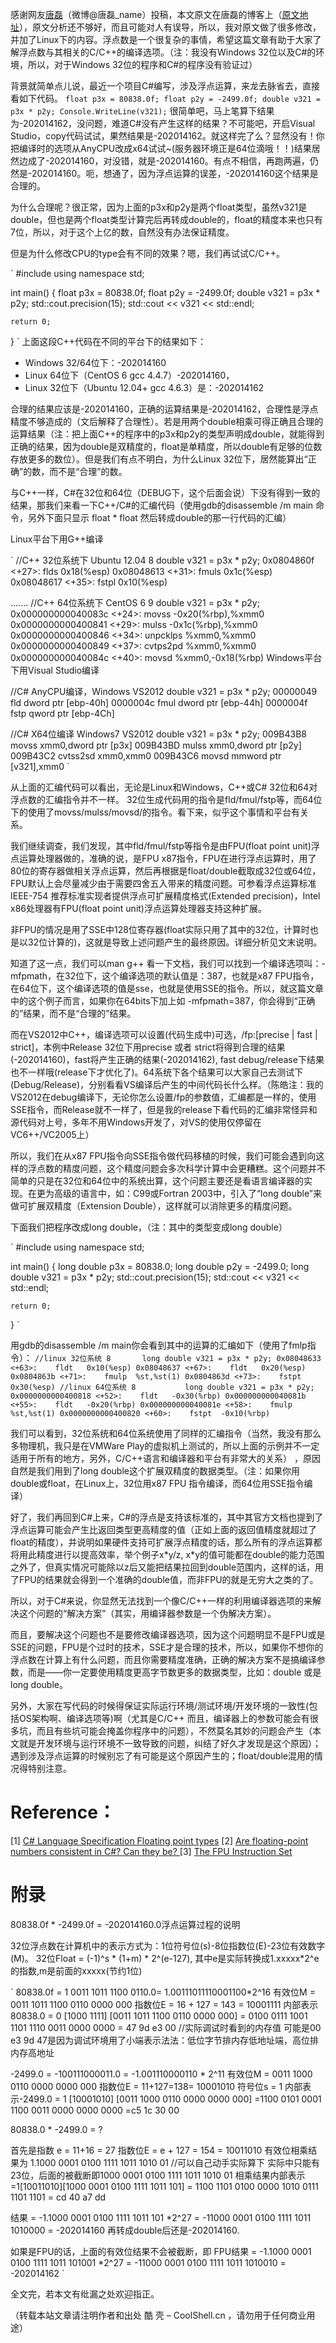 感谢网友[唐磊](<http://www.tanglei.name/>)（微博@唐磊\_name）投稿，本文原文在唐磊的博客上（[原文地址](<http://www.tanglei.name/a-bug-relate-with-float-point-between-x86-and-x64-in-csharp/>)），原文分析还不够好，而且可能对人有误导，所以，我对原文做了很多修改，并加了Linux下的内容。浮点数是一个很复杂的事情，希望这篇文章有助于大家了解浮点数与其相关的C/C++的编译选项。（注：我没有Windows 32位以及C#的环境，所以，对于Windows 32位的程序和C#的程序没有验证过）

背景就简单点儿说，最近一个项目C#编写，涉及浮点运算，来龙去脉省去，直接看如下代码。
`
float p3x = 80838.0f;
float p2y = -2499.0f;
double v321 = p3x * p2y;
Console.WriteLine(v321);
`
很简单吧，马上笔算下结果为-202014162，没问题，难道C#没有产生这样的结果？不可能吧，开启Visual Studio，copy代码试试，果然结果是-202014162。就这样完了么？显然没有！你把编译时的选项从AnyCPU改成x64试试~(服务器环境正是64位滴哦！！)结果居然边成了-202014160，对没错，就是-202014160。有点不相信，再跑两遍，仍然是-202014160。呃，想通了，因为浮点运算的误差，-202014160这个结果是合理的。

为什么合理呢？很正常，因为上面的p3x和p2y是两个float类型，虽然v321是double，但也是两个float类型计算完后再转成double的，float的精度本来也只有7位，所以，对于这个上亿的数，自然没有办法保证精度。

但是为什么修改CPU的type会有不同的效果？嗯，我们再试试C/C++。

`
#include
using namespace std;

int main()
{
    float p3x = 80838.0f;
    float p2y = -2499.0f;
    double v321 = p3x * p2y;
    std::cout.precision(15);
    std::cout << v321 << std::endl;

    return 0;
}
`
上面这段C++代码在不同的平台下的结果如下：

* Windows 32/64位下：-202014160
* Linux 64位下（CentOS 6 gcc 4.4.7）-202014160，
* Linux 32位下（Ubuntu 12.04+ gcc 4.6.3）是：-202014162

合理的结果应该是-202014160，正确的运算结果是-202014162，合理性是浮点精度不够造成的（文后解释了合理性）。若是用两个double相乘可得正确且合理的运算结果（注：把上面C++的程序中的p3x和p2y的类型声明成double，就能得到正确的结果，因为double是双精度的，float是单精度，所以double有足够的位数存放更多的数位）。但是我们有点不明白，为什么Linux 32位下，居然能算出“正确”的数，而不是“合理”的数。

与C++一样，C#在32位和64位（DEBUG下，这个后面会说）下没有得到一致的结果，那我们来看一下C++/C#的汇编代码（使用gdb的disassemble /m main 命令，另外下面只显示 float \* float 然后转成double的那一行代码的汇编）

Linux平台下用G++编译

`
//C++ 32位系统下 Ubuntu 12.04
8	    double v321 = p3x * p2y;
   0x0804860f <+27>:	flds   0x18(%esp)
   0x08048613 <+31>:	fmuls  0x1c(%esp)
   0x08048617 <+35>:	fstpl  0x10(%esp)

.......
//C++ 64位系统下 CentOS 6
9           double v321 = p3x * p2y;
   0x000000000040083c <+24>:    movss  -0x20(%rbp),%xmm0
   0x0000000000400841 <+29>:    mulss  -0x1c(%rbp),%xmm0
   0x0000000000400846 <+34>:    unpcklps %xmm0,%xmm0
   0x0000000000400849 <+37>:    cvtps2pd %xmm0,%xmm0
   0x000000000040084c <+40>:    movsd  %xmm0,-0x18(%rbp)
Windows平台下用Visual Studio编译

//C# AnyCPU编译，Windows VS2012
double v321 = p3x * p2y;
00000049  fld         dword ptr [ebp-40h]
0000004c  fmul        dword ptr [ebp-44h]
0000004f  fstp        qword ptr [ebp-4Ch]

//C# X64位编译 Windows7 VS2012
double v321 = p3x * p2y;</pre>
009B43B8 movss xmm0,dword ptr [p3x]
009B43BD mulss xmm0,dword ptr [p2y]
009B43C2 cvtss2sd xmm0,xmm0
009B43C6 movsd mmword ptr [v321],xmm0
`

从上面的汇编代码可以看出，无论是Linux和Windows，C++或C# 32位和64对浮点数的汇编指令并不一样。 32位生成代码用的指令是fld/fmul/fstp等，而64位下的使用了movss/mulss/movsd/的指令。看下来，似乎这个事情和平台有关系。

我们继续调查，我们发现，其中fld/fmul/fstp等指令是由FPU(float point unit)浮点运算处理器做的，准确的说，是FPU x87指令，FPU在进行浮点运算时，用了80位的寄存器做相关浮点运算，然后再根据是float/double截取成32位或64位，FPU默认上会尽量减少由于需要四舍五入带来的精度问题。可参看浮点运算标准IEEE-754 推荐标准实现者提供浮点可扩展精度格式(Extended precision)，Intel x86处理器有FPU(float point unit)浮点运算处理器支持这种扩展。

非FPU的情况是用了SSE中128位寄存器(float实际只用了其中的32位，计算时也是以32位计算的)，这就是导致上述问题产生的最终原因。详细分析见文末说明。

知道了这一点，我们可以man g++ 看一下文档，我们可以找到一个编译选项叫：-mfpmath，在32位下，这个编译选项的默认值是：387，也就是x87 FPU指令，在64位下，这个编译选项的值是sse，也就是使用SSE的指令。所以，就这篇文章中的这个例子而言，如果你在64bits下加上如 -mfpmath=387，你会得到“正确的”结果，而不是“合理的”结果。

而在VS2012中C++，编译选项可以设置(代码生成中)可选，/fp:\[precise | fast | strict]，本例中Release 32位下用precise 或者 strict将得到合理的结果(-202014160)，fast将产生正确的结果(-202014162), fast debug/release下结果也不一样哦(release下才优化了)。64系统下各个结果可以大家自己去测试下(Debug/Release)，分别看看VS编译后产生的中间代码长什么样。（陈皓注：我的VS2012在debug编译下，无论你怎么设置/fp的参数值，汇编都是一样的，使用SSE指令，而Release就不一样了，但是我的release下看代码的汇编非常怪异和源代码对上号，多年不用Windows开发了，对VS的使用仅停留在VC6++/VC2005上）

所以，我们在从x87 FPU指令向SSE指令做代码移植的时候，我们可能会遇到向这样的浮点数的精度问题，这个精度问题会多次科学计算中会更糟糕。这个问题并不简单的只是在32位和64位中的系统出算，这个问题主要还是看语言编译器的实现。在更为高级的语言中，如：C99或Fortran 2003中，引入了“long double”来做可扩展双精度（Extension Double），这样就可以消除更多的精度问题。

下面我们把程序改成long double，（注：其中的类型变成long double）

`
#include
using namespace std;

int main()
{
    long double p3x = 80838.0;
    long double p2y = -2499.0;
    long double v321 = p3x * p2y;
    std::cout.precision(15);
    std::cout << v321 << std::endl;

    return 0;
}
`

用gdb的disassemble /m main你会看到其中的运算的汇编如下（使用了fmlp指令）：
`
//linux 32位系统
8	    long double v321 = p3x * p2y;
   0x08048633 <+63>:	fldt   0x10(%esp)
   0x08048637 <+67>:	fldt   0x20(%esp)
   0x0804863b <+71>:	fmulp  %st,%st(1)
   0x0804863d <+73>:	fstpt  0x30(%esp)
//linux 64位系统
8           long double v321 = p3x * p2y;
   0x0000000000400818 <+52>:    fldt   -0x30(%rbp)
   0x000000000040081b <+55>:    fldt   -0x20(%rbp)
   0x000000000040081e <+58>:    fmulp  %st,%st(1)
   0x0000000000400820 <+60>:    fstpt  -0x10(%rbp)
`

我们可以看到，32位系统和64位系统使用了同样的汇编指令（当然，我没有那么多物理机，我只是在VMWare Play的虚拟机上测试的，所以上面的示例并不一定适用于所有的地方，另外，C/C++语言和编译器和平台有非常大的关系） ，原因自然是我们用到了long double这个扩展双精度的数据类型。（注：如果你用double或float，在Linux上，32位用x87 FPU 指令编译，而64位用SSE指令编译）

好了，我们再回到C#上来，C#的浮点是支持该标准的，其中其官方文档也提到了浮点运算可能会产生比返回类型更高精度的值（正如上面的返回值精度就超过了float的精度），并说明如果硬件支持可扩展浮点精度的话，那么所有的浮点运算都将用此精度进行以提高效率，举个例子x\*y/z, x\*y的值可能都在double的能力范围之外了，但真实情况可能除以z后又能把结果拉回到double范围内，这样的话，用了FPU的结果就会得到一个准确的double值，而非FPU的就是无穷大之类的了。

所以，对于C#来说，你显然无法找到一个像C/C++一样的利用编译器选项的来解决这个问题的“解决方案”（其实，用编译器参数是一个伪解决方案）。

而且，要解决这个问题也不是要修改编译器选项，因为这个问题明显不是FPU或是SSE的问题，FPU是个过时的技术，SSE才是合理的技术，所以，如果你不想你的浮点数在计算上有什么问题，而且你需要精度准确，正确的解决方案不是搞编译参数，而是——你一定要使用精度更高字节数更多的数据类型，比如：double 或是long double。

另外，大家在写代码的时候得保证实际运行环境/测试环境/开发环境的一致性(包括OS架构啊、编译选项等)啊（尤其是C/C++ 而且，编译器上的参数可能会有很多坑，而且有些坑可能会掩盖你程序中的问题），不然莫名其妙的问题会产生（本文就是开发环境与运行环境不一致导致的问题，纠结了好久才发现是这个原因）；遇到涉及浮点运算的时候别忘了有可能是这个原因产生的；float/double混用的情况得特别注意。

# Reference：

[1] [C# Language Specification Floating point types](<http://msdn.microsoft.com/en-us/library/aa691146.aspx>)
[2] [Are floating-point numbers consistent in C#? Can they be? ](<http://stackoverflow.com/questions/6683059/are-floating-point-numbers-consistent-in-c-can-they-be>)
[3] [The FPU Instruction Set](<http://www.plantation-productions.com/Webster/www.artofasm.com/Linux/HTML/RealArithmetica2.html>)

# 附录

80838.0f \* -2499.0f = -202014160.0浮点运算过程的说明

32位浮点数在计算机中的表示方式为：1位符号位(s)-8位指数位(E)-23位有效数字(M)。
32位Float = (-1)^s \* (1+m) \* 2^(e-127), 其中e是实际转换成1.xxxxx\*2^e的指数,m是前面的xxxxx(节约1位)

`
80838.0f = 1 0011 1011 1100 0110.0= 1.00111011110001100*2^16
有效位M = 0011 1011 1100 0110 0000 000
指数位E = 16 + 127 = 143 =  10001111
内部表示 80838.0 =  0 [1000 1111] [0011 1011 1100 0110 0000 000]
= 0100 0111 1001 1101 1110 0011 0000 0000
= 47 9d e3 00 //实际调试时看到的内存值 可能是00 e3 9d 47是因为调试环境用了小端表示法法：低位字节排内存低地址端，高位排内存高地址

-2499.0 = -100111000011.0 = -1.001110000110 * 2^11
有效位M = 0011 1000 0110 0000 0000 000
指数位E = 11+127=138= 10001010
符号位s = 1
内部表示-2499.0 = 1 [10001010] [0011 1000 0110 0000 0000 000]
=1100 0101 0001 1100 0011 0000 0000 0000
=c5 1c 30 00

80838.0 * -2499.0 = ?

首先是指数 e = 11+16 = 27
指数位E = e + 127 = 154 = 10011010
有效位相乘结果为 1.1000 0001 0100 1111 1011 1010 01 //可以自己动手实际算下
实际中只能有23位，后面的被截断即1000 0001 0100 1111 1011 1010 01 
相乘结果内部表示=1\[10011010]\[1000 0001 0100 1111 1011 101]
= 1100 1101 0100 0000 1010 0111 1101 1101
= cd 40 a7 dd

结果 =  -1.1000 0001 0100 1111 1011 101 *2^27
=  -11000 0001 0100 1111 1011 1010000
=  -202014160
再转成double后还是-202014160.

如果是FPU的话，上面的有效位结果不会被截断，即
FPU结果 = -1.1000 0001 0100 1111 1011 101001 *2^27
= -11000 0001 0100 1111 1011 1010010
= -202014162
`

全文完，若本文有纰漏之处欢迎指正。

（转载本站文章请注明作者和出处 酷 壳 – CoolShell.cn ，请勿用于任何商业用途）
